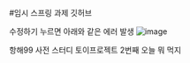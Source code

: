 #임시 스프링 과제 깃허브

수정하기 누르면 아래와 같은 에러 발생
![image](https://user-images.githubusercontent.com/78200199/169954535-41fbc0db-005e-4174-9b85-508a2f7a6ece.png)












항해99 사전 스터디 토이프로젝트 2번째 오늘 뭐 먹지
